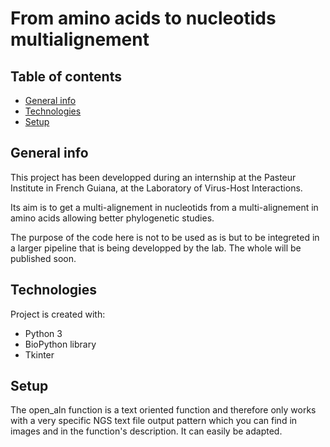 # From amino acids to nucleotids multialignement

## Table of contents
* [General info](#general-info)
* [Technologies](#technologies)
* [Setup](#setup)

## General info
This project has been developped during an internship at the Pasteur Institute in French Guiana, at the Laboratory of Virus-Host Interactions.

Its aim is to get a multi-alignement in nucleotids from a multi-alignement in amino acids allowing 
better phylogenetic studies. 

The purpose of the code here is not to be used as is but to be integreted in a larger pipeline that is being developped by the lab. The whole will be published soon.
	
## Technologies
Project is created with:
* Python 3
* BioPython library
* Tkinter

## Setup
 
The open_aln function is a text oriented function and therefore only works with a very specific NGS text file output
pattern which you can find in images and in the function's description. It can easily be adapted.
